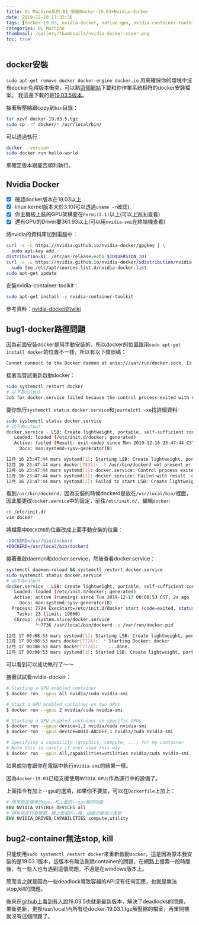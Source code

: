 ```yaml
---
title: DL Machine系列-01 安裝Docker-19.03+Nvidia-docker
date: 2019-12-18 17:32:56
tags: [docker-19.03, nvidia-docker, native gpu, nvidia-container-toolkit]
categories: DL Machine
thumbnail: /gallery/thumbnails/nvidia_docker-cover.png
toc: true
---
```


## docker安裝

`sudo apt-get remove docker docker-engine docker.io`
用來確保你的環境中沒有docker免得版本衝突，可以點[這個網站](https://download.docker.com)下載和你作業系統相符的docker安裝檔案。
我這邊下載的是[19.03.5版本](https://download.docker.com/linux/static/stable/x86_84/)。

<!--more-->

接著解壓縮跟copy到`bin`目錄：

```bash
tar xzvf docker-19.03.5.tgz
sudo cp -rf docker/* /usr/local/bin/
```

可以透過執行：

```bash
docker --version
sudo docker run hello-world
```

來確定版本跟能否順利執行。

## Nvidia Docker

- [x] 確認docker版本在19.03以上
- [x] linux kernel版本大於3.10(可以透過`uname -r`確認)
- [x] 你主機板上裝的GPU架構要在`Fermi(2.1)`以上(可以上[Wiki](https://en.wikipedia.org/wiki/List_of_Nvidia_graphics_processing_units)查看)
- [x] 還有GPU的Driver要361.93以上(可以用`nvidia-smi`在終端機查看)

將nvidia的資料庫加到電腦中：

```bash
curl -s -L https://nvidia.github.io/nvidia-docker/gpgkey | \
  sudo apt-key add -
distribution=$(. /etc/os-release;echo $ID$VERSION_ID)
curl -s -L https://nvidia.github.io/nvidia-docker/$distribution/nvidia-docker.list | \
  sudo tee /etc/apt/sources.list.d/nvidia-docker.list
sudo apt-get update
```

安裝nvidia-container-toolkit：

```bash
sudo apt-get install -y nvidia-container-toolkit
```

參考資料：[nvidia-docker的wiki](https://github.com/NVIDIA/nvidia-docker/wiki/Installation-(Native-GPU-Support))

## bug1-docker路徑問題

因為前面安裝docker是用手動安裝的，所以docker的位置跟用`sudo apt-get install docker`的位置不一樣，所以有以下錯誤碼：

```bash
Cannot connect to the Docker daemon at unix:///var/run/docker.sock. Is the docker daemon running?
```

接著我嘗試重新啟動docker：

```bash
sudo systemctl restart docker
# 以下為output
Job for docker.service failed because the control process exited with error code. See "systemctl status docker.service" and "journalctl -xe" for details
```

要你執行`systemctl status docker.service`和`journalctl -xe`找詳細資料:

```bash
sudo systemctl status docker.service
# 以下為output
docker.service - LSB: Create lightweight, portable, self-sufficient containers.
   Loaded: loaded (/etc/init.d/docker; generated)
   Active: failed (Result: exit-code) since Mon 2019-12-16 23:47:44 CST; 20min ago
     Docs: man:systemd-sysv-generator(8)

12月 16 23:47:44 mars systemd[1]: Starting LSB: Create lightweight, portable, self-sufficient containers....
12月 16 23:47:44 mars docker[7032]:  * /usr/bin/dockerd not present or not executable
12月 16 23:47:44 mars systemd[1]: docker.service: Control process exited, code=exited status=1
12月 16 23:47:44 mars systemd[1]: docker.service: Failed with result 'exit-code'.
12月 16 23:47:44 mars systemd[1]: Failed to start LSB: Create lightweight, portable, self-sufficient containers..
```

看到`/usr/bin/dockerd`，因為安裝的時候dockerd是放在`/usr/local/bin/`裡面，因此要更改`docker.service`中的設定，前往`/etc/init.d/`，編輯`docker`:

```bash
cd /etc/init.d/
vim docker
```

將檔案中`DOCKERD`的位置改成上面手動安裝的位置：

```diff
-DOCKERD=/usr/bin/dockerd
+DOCKERD=/usr/local/bin/dockerd
```

接著重啟daemon和docker.service，然後查看docker.service：

```bash
systemctl daemon-reload && systemctl restart docker.service
sudo systemctl status docker.service
# 以下為output
docker.service - LSB: Create lightweight, portable, self-sufficient containers.
   Loaded: loaded (/etc/init.d/docker; generated)
   Active: active (running) since Tue 2019-12-17 00:08:53 CST; 2s ago
     Docs: man:systemd-sysv-generator(8)
  Process: 7724 ExecStart=/etc/init.d/docker start (code=exited, status=0/SUCCESS)
    Tasks: 23 (limit: 19660)
   CGroup: /system.slice/docker.service
           └─7736 /usr/local/bin/dockerd -p /var/run/docker.pid

12月 17 00:08:53 mars systemd[1]: Starting LSB: Create lightweight, portable, self-sufficient containers....
12月 17 00:08:53 mars docker[7724]:  * Starting Docker: docker
12月 17 00:08:53 mars docker[7724]:    ...done.
12月 17 00:08:53 mars systemd[1]: Started LSB: Create lightweight, portable, self-sufficient containers..
```

可以看到可以成功執行了～～

接著試試看nvidia-docker：

```bash
# Starting a GPU enabled container
$ docker run --gpus all nvidia/cuda nvidia-smi

# Start a GPU enabled container on two GPUs
$ docker run --gpus 2 nvidia/cuda nvidia-smi

# Starting a GPU enabled container on specific GPUs
$ docker run --gpus device=1,2 nvidia/cuda nvidia-smi
$ docker run --gpus device=UUID-ABCDEF,1 nvidia/cuda nvidia-smi

# Specifying a capability (graphics, compute, ...) for my container
# Note this is rarely if ever used this way
$ docker run --gpus all,capabilities=utilities nvidia/cuda nvidia-smi
```

如果成功會跟你在電腦中執行`nvidia-smi`的結果一樣。

因為`docker-19.03`已經支援使用`NVIDIA GPUs`作為運行中的設備了。

上面指令有加上`--gpu`的選項，如果你不要加，可以在`Dockerfile`上加上：

```dockerfile
# 用來指定使用的gpu，和上面的--gpu相同功能
ENV NVIDIA_VISIBLE_DEVICES all
# 用來指定計算資源，跟上面寫的一樣，這個功能很少用到
ENV NVIDIA_DRIVER_CAPABILITIES compute,utility
```

## bug2-container無法stop, kill

只能使用`sudo systemctl restart docker`來重新啟動`docker`，這是因為原本我安裝的是19.03.1版本，這版本有無法刪除container的問題，在網路上搜索一段時間後，有一些人也有遇到這個問題，不過是在windows版本上。

簡而言之就是因為一些deadlock導致容器的API沒有任何回應，也就是無法stop,kill的問題。

後來[在github上看到有人說](https://github.com/moby/moby/issues/22357#issuecomment-559555618)19.03.5也就是最新版本，解決了deadlocks的問題，果斷更新，更換/usr/local/內所有從docker-19.03.1.tgz解壓縮的檔案，再重開機就沒有這個問題了。